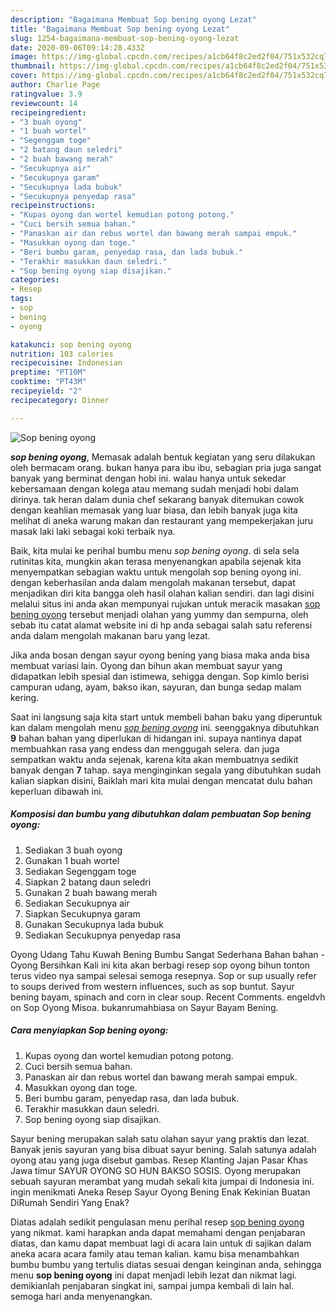 ```yaml
---
description: "Bagaimana Membuat Sop bening oyong Lezat"
title: "Bagaimana Membuat Sop bening oyong Lezat"
slug: 1254-bagaimana-membuat-sop-bening-oyong-lezat
date: 2020-09-06T09:14:28.433Z
image: https://img-global.cpcdn.com/recipes/a1cb64f8c2ed2f04/751x532cq70/sop-bening-oyong-foto-resep-utama.jpg
thumbnail: https://img-global.cpcdn.com/recipes/a1cb64f8c2ed2f04/751x532cq70/sop-bening-oyong-foto-resep-utama.jpg
cover: https://img-global.cpcdn.com/recipes/a1cb64f8c2ed2f04/751x532cq70/sop-bening-oyong-foto-resep-utama.jpg
author: Charlie Page
ratingvalue: 3.9
reviewcount: 14
recipeingredient:
- "3 buah oyong"
- "1 buah wortel"
- "Segenggam toge"
- "2 batang daun seledri"
- "2 buah bawang merah"
- "Secukupnya air"
- "Secukupnya garam"
- "Secukupnya lada bubuk"
- "Secukupnya penyedap rasa"
recipeinstructions:
- "Kupas oyong dan wortel kemudian potong potong."
- "Cuci bersih semua bahan."
- "Panaskan air dan rebus wortel dan bawang merah sampai empuk."
- "Masukkan oyong dan toge."
- "Beri bumbu garam, penyedap rasa, dan lada bubuk."
- "Terakhir masukkan daun seledri."
- "Sop bening oyong siap disajikan."
categories:
- Resep
tags:
- sop
- bening
- oyong

katakunci: sop bening oyong 
nutrition: 103 calories
recipecuisine: Indonesian
preptime: "PT10M"
cooktime: "PT43M"
recipeyield: "2"
recipecategory: Dinner

---
```



![Sop bening oyong](https://img-global.cpcdn.com/recipes/a1cb64f8c2ed2f04/751x532cq70/sop-bening-oyong-foto-resep-utama.jpg)

<b><i>sop bening oyong</i></b>, Memasak adalah bentuk kegiatan yang seru dilakukan oleh bermacam orang. bukan hanya para ibu ibu, sebagian pria juga sangat banyak yang berminat dengan hobi ini. walau hanya untuk sekedar kebersamaan dengan kolega atau memang sudah menjadi hobi dalam dirinya. tak heran dalam dunia chef sekarang banyak ditemukan cowok dengan keahlian memasak yang luar biasa, dan lebih banyak juga kita melihat di aneka warung makan dan restaurant yang mempekerjakan juru masak laki laki sebagai koki terbaik nya.

Baik, kita mulai ke perihal bumbu menu <i>sop bening oyong</i>. di sela sela rutinitas kita, mungkin akan terasa menyenangkan apabila sejenak kita menyempatkan sebagian waktu untuk mengolah sop bening oyong ini. dengan keberhasilan anda dalam mengolah makanan tersebut, dapat menjadikan diri kita bangga oleh hasil olahan kalian sendiri. dan lagi disini melalui situs ini anda akan mempunyai rujukan untuk meracik masakan <u>sop bening oyong</u> tersebut menjadi olahan yang yummy dan sempurna, oleh sebab itu catat alamat website ini di hp anda sebagai salah satu referensi anda dalam mengolah makanan baru yang lezat.

Jika anda bosan dengan sayur oyong bening yang biasa maka anda bisa membuat variasi lain. Oyong dan bihun akan membuat sayur yang didapatkan lebih spesial dan istimewa, sehigga dengan. Sop kimlo berisi campuran udang, ayam, bakso ikan, sayuran, dan bunga sedap malam kering.


Saat ini langsung saja kita start untuk membeli bahan baku yang diperuntuk kan dalam mengolah menu <u><i>sop bening oyong</i></u> ini. seenggaknya dibutuhkan <b>9</b> bahan bahan yang diperlukan di hidangan ini. supaya nantinya dapat membuahkan rasa yang endess dan menggugah selera. dan juga sempatkan waktu anda sejenak, karena kita akan membuatnya sedikit banyak dengan <b>7</b> tahap. saya menginginkan segala yang dibutuhkan sudah kalian siapkan disini, Baiklah mari kita mulai dengan mencatat dulu bahan keperluan dibawah ini.

<!--inarticleads1-->

##### Komposisi dan bumbu yang dibutuhkan dalam pembuatan Sop bening oyong:

1. Sediakan 3 buah oyong
1. Gunakan 1 buah wortel
1. Sediakan Segenggam toge
1. Siapkan 2 batang daun seledri
1. Gunakan 2 buah bawang merah
1. Sediakan Secukupnya air
1. Siapkan Secukupnya garam
1. Gunakan Secukupnya lada bubuk
1. Sediakan Secukupnya penyedap rasa


Oyong Udang Tahu Kuwah Bening Bumbu Sangat Sederhana Bahan bahan -Oyong Bersihkan Kali ini kita akan berbagi resep sop oyong bihun tonton terus video nya sampai selesai semoga resepnya. Sop or sup usually refer to soups derived from western influences, such as sop buntut. Sayur bening bayam, spinach and corn in clear soup. Recent Comments. engeldvh on Sop Oyong Misoa. bukanrumahbiasa on Sayur Bayam Bening. 

<!--inarticleads2-->

##### Cara menyiapkan Sop bening oyong:

1. Kupas oyong dan wortel kemudian potong potong.
1. Cuci bersih semua bahan.
1. Panaskan air dan rebus wortel dan bawang merah sampai empuk.
1. Masukkan oyong dan toge.
1. Beri bumbu garam, penyedap rasa, dan lada bubuk.
1. Terakhir masukkan daun seledri.
1. Sop bening oyong siap disajikan.


Sayur bening merupakan salah satu olahan sayur yang praktis dan lezat. Banyak jenis sayuran yang bisa dibuat sayur bening. Salah satunya adalah oyong atau yang juga disebut gambas. Resep Klanting Jajan Pasar Khas Jawa timur SAYUR OYONG SO HUN BAKSO SOSIS. Oyong merupakan sebuah sayuran merambat yang mudah sekali kita jumpai di Indonesia ini. ingin menikmati Aneka Resep Sayur Oyong Bening Enak Kekinian Buatan DiRumah Sendiri Yang Enak? 

Diatas adalah sedikit pengulasan menu perihal resep <u>sop bening oyong</u> yang nikmat. kami harapkan anda dapat memahami dengan penjabaran diatas, dan kamu dapat membuat lagi di acara lain untuk di sajikan dalam aneka acara acara family atau teman kalian. kamu bisa menambahkan bumbu bumbu yang tertulis diatas sesuai dengan keinginan anda, sehingga menu <b>sop bening oyong</b> ini dapat menjadi lebih lezat dan nikmat lagi. demikianlah penjabaran singkat ini, sampai jumpa kembali di lain hal. semoga hari anda menyenangkan.
